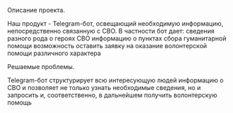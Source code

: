 Описание проекта.

Наш продукт - Telegram-бот, освещающий необходимую информацию, непосредственно связанную с СВО.
В частности бот дает:
сведения разного рода о героях СВО
информацию о пунктах сбора гуманитарной помощи
возможность оставить заявку на оказание волонтерской помощи различного характера

Решаемые проблемы.

Telegram-бот структурирует всю интересующую людей информацию о СВО и позволяет не только узнать необходимые сведения, но и запросить и, соответственно, в дальнейшем получить волонтерскую помощь
